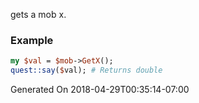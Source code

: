 gets a mob x.
### Example

```perl
my $val = $mob->GetX();
quest::say($val); # Returns double
```


Generated On 2018-04-29T00:35:14-07:00